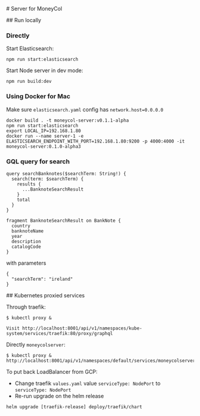 # Server for MoneyCol

## Run locally

### Directly

Start Elasticsearch:

```
npm run start:elasticsearch
```

Start Node server in dev mode:
```
npm run build:dev
```

### Using Docker for Mac

Make sure `elasticsearch.yaml` config has `network.host=0.0.0.0`

```
docker build . -t moneycol-server:v0.1.1-alpha
npm run start:elasticsearch
export LOCAL_IP=192.168.1.80
docker run --name server-1 -e ELASTICSEARCH_ENDPOINT_WITH_PORT=192.168.1.80:9200 -p 4000:4000 -it moneycol-server:0.1.0-alpha3
```

### GQL query for search

```
query searchBanknotes($searchTerm: String!) {
  search(term: $searchTerm) {
    results {
      ...BanknoteSearchResult
    }
    total
  }
}

fragment BanknoteSearchResult on BankNote {
  country
  banknoteName
  year
  description
  catalogCode
}
```

with parameters

```
{
  "searchTerm": "ireland" 
}
```
## Kubernetes proxied services

Through traefik:

```
$ kubectl proxy &

Visit http://localhost:8001/api/v1/namespaces/kube-system/services/traefik:80/proxy/graphql
```

Directly `moneycolserver`:
```
$ kubectl proxy &
http://localhost:8001/api/v1/namespaces/default/services/moneycolserver:80/proxy/graphql
```

To put back LoadBalancer from GCP:

- Change traefik `values.yaml` value `serviceType: NodePort` to `serviceType: NodePort`
- Re-run upgrade on the helm release
```
helm upgrade [traefik-release] deploy/traefik/chart
```
